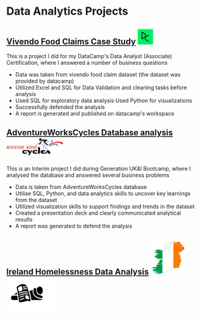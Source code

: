 # Data Analytics Projects


## [Vivendo Food Claims Case Study](https://sadaftariq.github.io/Vivendo-Food-Claims/) <img src="DataCamp.png" alt="DataCamp" width="40" height="40"/>

This is a project I did for my DataCamp's Data Analyst (Associate) Certification, where I answered a number of business questions

- Data was taken from vivendo food claim dataset (the dataset was provided by datacamp)
- Utilized Excel and SQL for Data Validation and cleaning tasks before analysis
- Used SQL for exploratory data analysis Used Python for visualizations
- Successfully defended the analysis
- A report is generated and published on datacamp's workspace


## [AdventureWorksCycles Database analysis]( https://sadaftariq.github.io/Adventure-Works-Cycles/)  <img src="AWC.png" alt="AdventureWorksCycle" width="150" height="50"/>

This is an Interim project I did during Generation UK&I Bootcamp, where I analysed the database and answered several business problems

- Data is taken from AdventureWorksCycles database
- Utilise SQL, Python, and data analytics skills to uncover key learnings from the dataset
- Utilized visualization skills to support findings and trends in the dataset
- Created a presentation deck and clearly communicated analytical results
- A report was generated to defend the analysis

## [Ireland Homelessness Data Analysis](https://sadaftariq.github.io/HomelessnessIreland/) <img src="Map5.png" alt="Map" width="90" height="90"/> <img src="icon.png" alt="icon" width="130" height="100"/>

